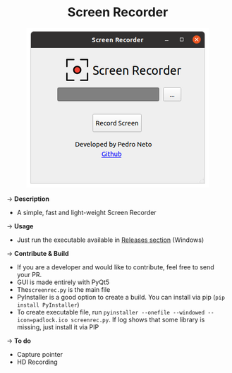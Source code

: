 <h1 align="center">Screen Recorder </h1>

<p align="center">
  <img src="https://github.com/pedropamn/ScreenRecorder/blob/main/screenrec.png?raw=true" />
</p>

&rarr; __Description__ 
* A simple, fast and light-weight Screen Recorder 

&rarr; __Usage__ 
* Just run the executable available in [Releases section](https://github.com/pedropamn/ScreenRecorder/releases) (Windows)

&rarr; __Contribute & Build__
* If you are a developer and would like to contribute, feel free to send your PR. 
* GUI is made entirely with PyQt5
* The```screenrec.py``` is the main file
* PyInstaller is a good option to create a build. You can install via pip 
(```pip install PyInstaller```)
* To create executable file, run ```pyinstaller --onefile --windowed --icon=padlock.ico screenrec.py```. If log shows that some library is missing, just install it via PIP

&rarr; __To do__ 
* Capture pointer
* HD Recording
